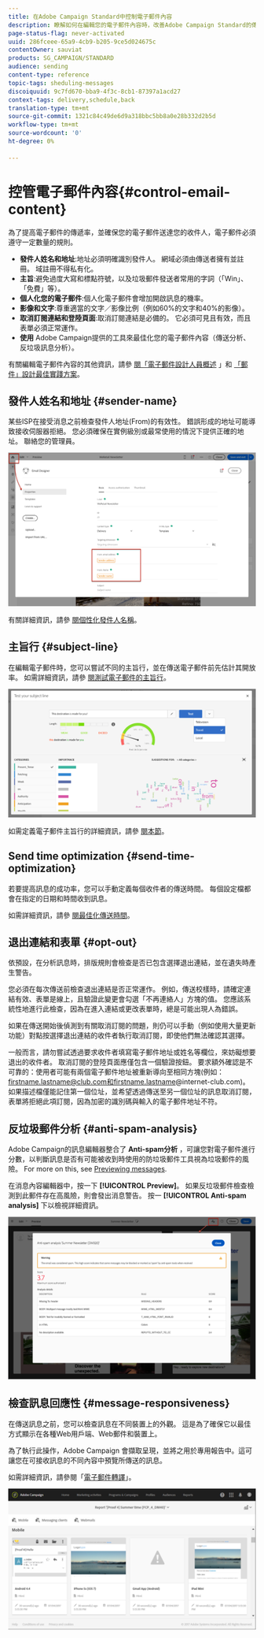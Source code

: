 ```yaml
---
title: 在Adobe Campaign Standard中控制電子郵件內容
description: 瞭解如何在編輯您的電子郵件內容時，改善Adobe Campaign Standard的傳遞能力。
page-status-flag: never-activated
uuid: 286fceee-65a9-4cb9-b205-9ce5d024675c
contentOwner: sauviat
products: SG_CAMPAIGN/STANDARD
audience: sending
content-type: reference
topic-tags: sheduling-messages
discoiquuid: 9c7fd670-bba9-4f3c-8cb1-87397a1acd27
context-tags: delivery,schedule,back
translation-type: tm+mt
source-git-commit: 1321c84c49de6d9a318bbc5bb8a0e28b332d2b5d
workflow-type: tm+mt
source-wordcount: '0'
ht-degree: 0%

---
```



# 控管電子郵件內容{#control-email-content}

為了提高電子郵件的傳遞率，並確保您的電子郵件送達您的收件人，電子郵件必須遵守一定數量的規則。

* **發件人姓名和地址**:地址必須明確識別發件人。 網域必須由傳送者擁有並註冊。 域註冊不得私有化。
* **主旨**:避免過度大寫和標點符號，以及垃圾郵件發送者常用的字詞（「Win」、「免費」等）。
* **個人化您的電子郵件**:個人化電子郵件會增加開啟訊息的機率。
* **影像和文字**:尊重適當的文字／影像比例（例如60%的文字和40%的影像）。
* **取消訂閱連結和登陸頁面**:取消訂閱連結是必備的。 它必須可見且有效，而且表單必須正常運作。
* **使用** Adobe Campaign提供的工具來最佳化您的電子郵件內容（傳送分析、反垃圾訊息分析）。

有關編輯電子郵件內容的其他資訊，請參 [閱「電子郵件設計人員概述](../../designing/using/designing-content-in-adobe-campaign.md) 」和 [「郵件」設計最佳實踐方案](../../designing/using/designing-content-in-adobe-campaign.md#content-design-best-practices)。

## 發件人姓名和地址 {#sender-name}

某些ISP在接受消息之前檢查發件人地址(From)的有效性。 錯誤形成的地址可能導致接收伺服器拒絕。 您必須確保在實例級別或最常使用的情況下提供正確的地址。 聯絡您的管理員。

![](assets/delivery_content_edition16.png)

有關詳細資訊，請參 [閱個性化發件人名稱](../../designing/using/personalization.md#personalizing-the-sender)。

## 主旨行 {#subject-line}

在編輯電子郵件時，您可以嘗試不同的主旨行，並在傳送電子郵件前先估計其開放率。 如需詳細資訊，請參 [閱測試電子郵件的主旨行](../../sending/using/testing-subject-line-email.md)。

![](assets/predictive_subject_line_example.png)

如需定義電子郵件主旨行的詳細資訊，請參 [閱本節](../../designing/using/subject-line.md)。

## Send time optimization {#send-time-optimization}

若要提高訊息的成功率，您可以手動定義每個收件者的傳送時間。 每個設定檔都會在指定的日期和時間收到訊息。

如需詳細資訊，請參 [閱最佳化傳送時間](../../sending/using/optimizing-the-sending-time.md)。

## 退出連結和表單 {#opt-out}

依預設，在分析訊息時，排版規則會檢查是否已包含選擇退出連結，並在遺失時產生警告。

您必須在每次傳送前檢查退出連結是否正常運作。 例如，傳送校樣時，請確定連結有效、表單是線上，且驗證此變更會勾選「不再連絡人」方塊的值。 您應該系統性地進行此檢查，因為在進入連結或更改表單時，總是可能出現人為錯誤。

如果在傳送開始後偵測到有關取消訂閱的問題，則仍可以手動（例如使用大量更新功能）對點按選擇退出連結的收件者執行取消訂閱，即使他們無法確認其選擇。

一般而言，請勿嘗試透過要求收件者填寫電子郵件地址或姓名等欄位，來妨礙想要退出的收件者。 取消訂閱的登陸頁面應僅包含一個驗證按鈕。 要求額外確認是不可靠的：使用者可能有兩個電子郵件地址被重新導向至相同方塊(例如：firstname.lastname@club.com和firstname.lastname@internet-club.com)。 如果描述檔僅能記住第一個位址，並希望透過傳送至另一個位址的訊息取消訂閱，表單將拒絕此項訂閱，因為加密的識別碼與輸入的電子郵件地址不符。

## 反垃圾郵件分析 {#anti-spam-analysis}

Adobe Campaign的訊息編輯器整合了 **Anti-spam分析** ，可讓您對電子郵件進行分數，以判斷訊息是否有可能被收到時使用的防垃圾郵件工具視為垃圾郵件的風險。 For more on this, see [Previewing messages](../../sending/using/previewing-messages.md).

在消息內容編輯器中，按一下 **[!UICONTROL Preview]**。 如果反垃圾郵件檢查檢測到此郵件存在高風險，則會發出消息警告。 按一 **[!UICONTROL Anti-spam analysis]** 下以檢視詳細資訊。

![](assets/sending_anti-spam_analysis.png)

## 檢查訊息回應性 {#message-responsiveness}

在傳送訊息之前，您可以檢查訊息在不同裝置上的外觀。 這是為了確保它以最佳方式顯示在各種Web用戶端、Web郵件和裝置上。

為了執行此操作，Adobe Campaign 會擷取呈現，並將之用於專用報告中。這可讓您在可接收訊息的不同內容中預覽所傳送的訊息。

如需詳細資訊，請參閱「[電子郵件轉譯](../../sending/using/email-rendering.md)」。

![](assets/inbox_rendering_report_3.png)
